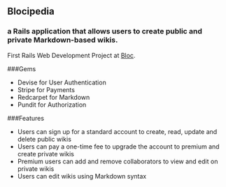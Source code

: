 ## Blocipedia
### a Rails application that allows users to create public and private Markdown-based wikis.

First Rails Web Development Project at [Bloc](http://bloc.io).

###Gems 
- Devise for User Authentication
- Stripe for Payments
- Redcarpet for Markdown
- Pundit for Authorization

###Features
- Users can sign up for a standard account to create, read, update and delete public wikis
- Users can pay a one-time fee to upgrade the account to premium and create private wikis
- Premium users can add and remove collaborators to view and edit on private wikis
- Users can edit wikis using Markdown syntax
